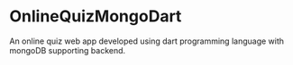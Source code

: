 # OnlineQuizMongoDart
An online quiz web app developed using dart programming language with mongoDB supporting backend.
